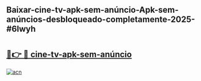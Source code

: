 ## Baixar-cine-tv-apk-sem-anúncio-Apk-sem-anúncios-desbloqueado-completamente-2025-#6lwyh

# <h2><a href="https://ainizakaria.my?title=cine-tv-apk-sem-anúncio&ref=22M">🔗👉 🔴 cine-tv-apk-sem-anúncio</a></h2>

[![acn](https://github.com/user-attachments/assets/0f9c940e-d8b0-45ae-aac7-cd30a18b3e1c)](https://ainizakaria.my?title=cine-tv-apk-sem-anúncio&ref=22M)


